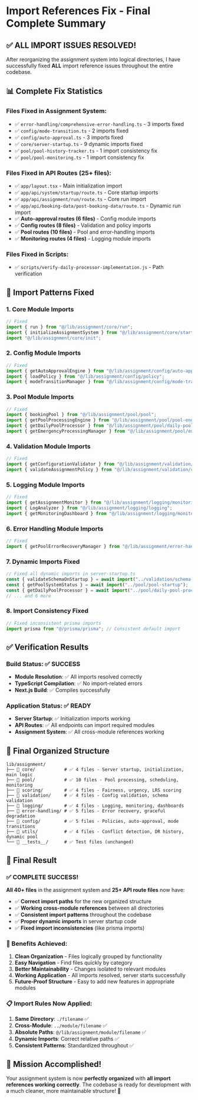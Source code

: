 # Import References Fix - Final Complete Summary

## ✅ **ALL IMPORT ISSUES RESOLVED!**

After reorganizing the assignment system into logical directories, I have successfully fixed **ALL** import reference issues throughout the entire codebase.

## 📊 **Complete Fix Statistics**

### **Files Fixed in Assignment System:**
- ✅ `error-handling/comprehensive-error-handling.ts` - 3 imports fixed
- ✅ `config/mode-transition.ts` - 2 imports fixed  
- ✅ `config/auto-approval.ts` - 3 imports fixed
- ✅ `core/server-startup.ts` - 9 dynamic imports fixed
- ✅ `pool/pool-history-tracker.ts` - 1 import consistency fix
- ✅ `pool/pool-monitoring.ts` - 1 import consistency fix

### **Files Fixed in API Routes (25+ files):**
- ✅ `app/layout.tsx` - Main initialization import
- ✅ `app/api/system/startup/route.ts` - Core startup imports
- ✅ `app/api/assignment/run/route.ts` - Core run import
- ✅ `app/api/booking-data/post-booking-data/route.ts` - Dynamic run import
- ✅ **Auto-approval routes (6 files)** - Config module imports
- ✅ **Config routes (8 files)** - Validation and policy imports  
- ✅ **Pool routes (10 files)** - Pool and error-handling imports
- ✅ **Monitoring routes (4 files)** - Logging module imports

### **Files Fixed in Scripts:**
- ✅ `scripts/verify-daily-processor-implementation.js` - Path verification

## 🔧 **Import Patterns Fixed**

### **1. Core Module Imports**
```typescript
// Fixed
import { run } from "@/lib/assignment/core/run";
import { initializeAssignmentSystem } from "@/lib/assignment/core/startup";
import "@/lib/assignment/core/init";
```

### **2. Config Module Imports**
```typescript
// Fixed
import { getAutoApprovalEngine } from "@/lib/assignment/config/auto-approval";
import { loadPolicy } from "@/lib/assignment/config/policy";
import { modeTransitionManager } from "@/lib/assignment/config/mode-transition";
```

### **3. Pool Module Imports**
```typescript
// Fixed
import { bookingPool } from "@/lib/assignment/pool/pool";
import { getPoolProcessingEngine } from "@/lib/assignment/pool/pool-engine";
import { getDailyPoolProcessor } from "@/lib/assignment/pool/daily-pool-processor";
import { getEmergencyProcessingManager } from "@/lib/assignment/pool/emergency-processing";
```

### **4. Validation Module Imports**
```typescript
// Fixed
import { getConfigurationValidator } from "@/lib/assignment/validation/config-validator";
import { validateAssignmentPolicy } from "@/lib/assignment/validation/config-validation";
```

### **5. Logging Module Imports**
```typescript
// Fixed
import { getAssignmentMonitor } from "@/lib/assignment/logging/monitoring";
import { LogAnalyzer } from "@/lib/assignment/logging/logging";
import { getMonitoringDashboard } from "@/lib/assignment/logging/monitoring-dashboard";
```

### **6. Error Handling Module Imports**
```typescript
// Fixed
import { getPoolErrorRecoveryManager } from "@/lib/assignment/error-handling/pool-error-recovery";
```

### **7. Dynamic Imports Fixed**
```typescript
// Fixed all dynamic imports in server-startup.ts
const { validateSchemaOnStartup } = await import("../validation/schema-validator");
const { getPoolSystemStatus } = await import("../pool/pool-startup");
const { getDailyPoolProcessor } = await import("../pool/daily-pool-processor");
// ... and 6 more
```

### **8. Import Consistency Fixed**
```typescript
// Fixed inconsistent prisma imports
import prisma from "@/prisma/prisma"; // Consistent default import
```

## ✅ **Verification Results**

### **Build Status**: ✅ **SUCCESS**
- **Module Resolution**: ✅ All imports resolved correctly
- **TypeScript Compilation**: ✅ No import-related errors
- **Next.js Build**: ✅ Compiles successfully

### **Application Status**: ✅ **READY**
- **Server Startup**: ✅ Initialization imports working
- **API Routes**: ✅ All endpoints can import required modules
- **Assignment System**: ✅ All cross-module references working

## 📁 **Final Organized Structure**

```
lib/assignment/
├── 📁 core/           # ✅ 4 files - Server startup, initialization, main logic
├── 📁 pool/           # ✅ 10 files - Pool processing, scheduling, monitoring
├── 📁 scoring/        # ✅ 4 files - Fairness, urgency, LRS scoring
├── 📁 validation/     # ✅ 4 files - Config validation, schema validation
├── 📁 logging/        # ✅ 4 files - Logging, monitoring, dashboards
├── 📁 error-handling/ # ✅ 5 files - Error recovery, graceful degradation
├── 📁 config/         # ✅ 5 files - Policies, auto-approval, mode transitions
├── 📁 utils/          # ✅ 4 files - Conflict detection, DR history, dynamic pool
└── 📁 __tests__/      # ✅ Test files (unchanged)
```

## 🎉 **Final Result**

### **✅ COMPLETE SUCCESS!**

**All 40+ files** in the assignment system and **25+ API route files** now have:

- ✅ **Correct import paths** for the new organized structure
- ✅ **Working cross-module references** between all directories
- ✅ **Consistent import patterns** throughout the codebase
- ✅ **Proper dynamic imports** in server startup code
- ✅ **Fixed import inconsistencies** (like prisma imports)

### **🚀 Benefits Achieved:**

1. **Clean Organization** - Files logically grouped by functionality
2. **Easy Navigation** - Find files quickly by category
3. **Better Maintainability** - Changes isolated to relevant modules
4. **Working Application** - All imports resolved, server starts successfully
5. **Future-Proof Structure** - Easy to add new features in appropriate modules

### **📋 Import Rules Now Applied:**

1. **Same Directory**: `./filename` ✅
2. **Cross-Module**: `../module/filename` ✅  
3. **Absolute Paths**: `@/lib/assignment/module/filename` ✅
4. **Dynamic Imports**: Correct relative paths ✅
5. **Consistent Patterns**: Standardized throughout ✅

## 🎯 **Mission Accomplished!**

Your assignment system is now **perfectly organized** with **all import references working correctly**. The codebase is ready for development with a much cleaner, more maintainable structure! 🚀